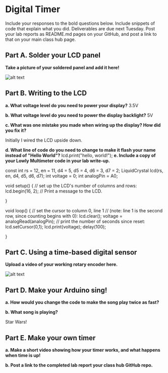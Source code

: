 # Digital Timer
 
Include your responses to the bold questions below. Include snippets of code that explain what you did. Deliverables are due next Tuesday. Post your lab reports as README.md pages on your GitHub, and post a link to that on your main class hub page.

## Part A. Solder your LCD panel

**Take a picture of your soldered panel and add it here!**

![alt text](  )

## Part B. Writing to the LCD
 
**a. What voltage level do you need to power your display?**
3.5V

**b. What voltage level do you need to power the display backlight?**
   5V
   
**c. What was one mistake you made when wiring up the display? How did you fix it?**

Initially I wired the LCD upside down. 

**d. What line of code do you need to change to make it flash your name instead of "Hello World"?**
 lcd.print("hello, world!");
**e. Include a copy of your Lowly Multimeter code in your lab write-up.**

const int rs = 12, en = 11, d4 = 5, d5 = 4, d6 = 3, d7 = 2;
LiquidCrystal lcd(rs, en, d4, d5, d6, d7);
int voltage = 0;
int analogPin = A0;

void setup() {
  // set up the LCD's number of columns and rows:
  lcd.begin(16, 2);
  // Print a message to the LCD.

}

void loop() {
  // set the cursor to column 0, line 1
  // (note: line 1 is the second row, since counting begins with 0):
  lcd.clear();
  voltage = analogRead(analogPin);
  // print the number of seconds since reset:
  lcd.setCursor(0,1);
  lcd.print(voltage);
  delay(100);
  
}

## Part C. Using a time-based digital sensor

**Upload a video of your working rotary encoder here.**

![alt text](  )

## Part D. Make your Arduino sing!

**a. How would you change the code to make the song play twice as fast?**
 
**b. What song is playing?**

Star Wars!

## Part E. Make your own timer

**a. Make a short video showing how your timer works, and what happens when time is up!**

**b. Post a link to the completed lab report your class hub GitHub repo.**
